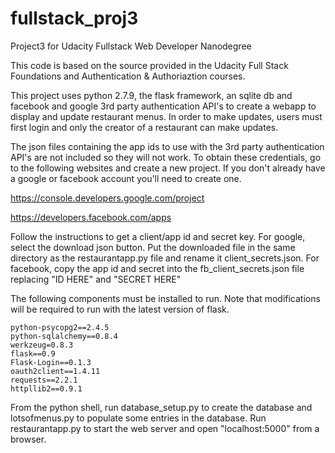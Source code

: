 # fullstack_proj3

Project3 for Udacity Fullstack Web Developer Nanodegree

This code is based on the source provided in the Udacity Full Stack 
Foundations and Authentication & Authoriaztion courses.

This project uses python 2.7.9, the flask framework, an sqlite db 
and facebook and google 3rd party authentication API's to create a webapp to
display and update restaurant menus.  In order to make updates, users must 
first login and only the creator of a restaurant can make updates.

The json files containing the app ids to use with the 3rd party authentication
API's are not included so they will not work. To obtain these credentials, go 
to the following websites and create a new project.  If you don't already have
a google or facebook account you'll need to create one.

https://console.developers.google.com/project

https://developers.facebook.com/apps

Follow the instructions to get a client/app id and secret key.  For google,
select the download json button.  Put the downloaded file in the same 
directory as the restaurantapp.py file and rename it client_secrets.json.
For facebook, copy the app id and secret into the fb_client_secrets.json file
replacing "ID HERE" and "SECRET HERE"


The following components must be installed to run. Note that modifications 
will be required to run with the latest version of flask. 

	
	python-psycopg2==2.4.5
	python-sqlalchemy==0.8.4
	werkzeug=0.8.3
	flask==0.9
	Flask-Login==0.1.3
	oauth2client==1.4.11
	requests==2.2.1
	httpllib2==0.9.1

From the python shell, run database_setup.py to create the database and 
lotsofmenus.py to populate some entries in the database.  Run
restaurantapp.py to start the web server and open "localhost:5000" from
a browser.

